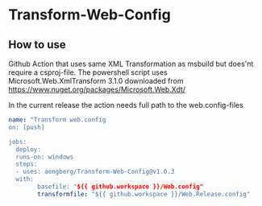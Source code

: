 # Transform-Web-Config

## How to use
Github Action that uses same XML Transformation as msbuild but does'nt require a csproj-file.
The powershell script uses Microsoft.Web.XmlTransform 3.1.0 downloaded from https://www.nuget.org/packages/Microsoft.Web.Xdt/

In the current release the action needs full path to the web.config-files

```yaml
name: "Transform web.config
on: [push]

jobs:
  deploy:
  runs-on: windows
  steps:
  - uses: aengberg/Transform-Web-Config@v1.0.3
  with:
        basefile: "${{ github.workspace }}/Web.config"
        transformfile: "${{ github.workspace }}/Web.Release.config"
```
